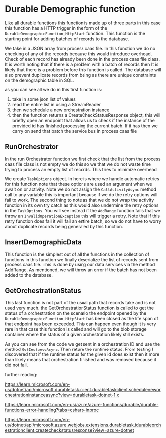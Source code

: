 # Durable Demographic function

Like all durable functions this function is made up of three parts in this case this function has a HTTP trigger in the form of the `DurableDemographicFunction_HttpStart` function. This function is the starting point for adding batches of records to the database. 

We take in a JSON array from process caas file. In this function we do no checking of any of the records because this would introduce overhead. Check of each record has already been done in the process caas file class. It is worth noting that if there is a problem with a batch of records then It is likely that there is a problem before this function is called. The database will also prevent duplicate records from being as there are unique constraints on the demographic table in SQL. 

as you can see all we do in this first function is: 

1. take in some json list of values
2. read the entire list in using a StreamReader 
3. then we schedule a new orchestration instance
4. then the function returns a CreateCheckStatusResponse object, this will briefly open an endpoint that allows us to check if the instance of the provided id has finished processing the current batch. If it has then we carry on send that batch the service bus in process caas file

## RunOrchestrator

In the run Orchestrator function we first check that the list from the process caas file class is not empty we do this so we that we do not waste time trying to process an empty list of records. This tries to minimize overhead 

We create `TaskOptions` object. In here is where we handle automatic retries for this function note that these options are used an argument when we await on or activity. Note we do not assign the `CallActivityAsync` method call to any variable this is important because if we do the retry options will fail to work. The second thing to note as that we do not wrap the activity function in its own try catch as this would also undermine the retry options in the `TaskOptions`. You will see instead if the `AddRange` function fails that we throw an `InvalidOperationException` this will trigger a retry. Note that if this retry function does fail it will fail an entire batch, so we do not have to worry about duplicate records being generated by this function.

## InsertDemographicData 

This function is the simplest out of all the functions in the collection of functions in this function we finally deserialize the list of records sent from process caas file. This is done by using our data services via the method AddRange. As mentioned, we will throw an error if the batch has not been added to the database. 

## GetOrchestrationStatus 

This last function is not part of the usual path that records take and is not used very much. the GetOrchestrationStatus function is called to get the status of a orchestration on the scenario the endpoint opened by the `DurableDemographicFunction_HttpStart` has been closed as the life span of that endpoint has been exceeded. This can happen even though it is very rare in that case this function is called and will go to the blob storage container where the status of a given orchestration likely still exists. 

As you can see from the code we get sent in a orchestration ID and use the method `GetInstanceAsync`. Then return the runtime status. From testing I discovered that if the runtime status for the given id does exist then it more than likely means that orchestration finished and was removed because it did not fail.

further reading:

https://learn.microsoft.com/en-us/dotnet/api/microsoft.durabletask.client.durabletaskclient.scheduleneworchestrationinstanceasync?view=durabletask-dotnet-1.x

https://learn.microsoft.com/en-us/azure/azure-functions/durable/durable-functions-error-handling?tabs=csharp-inproc

https://learn.microsoft.com/en-us/dotnet/api/microsoft.azure.webjobs.extensions.durabletask.idurableorchestrationclient.createcheckstatusresponse?view=azure-dotnet